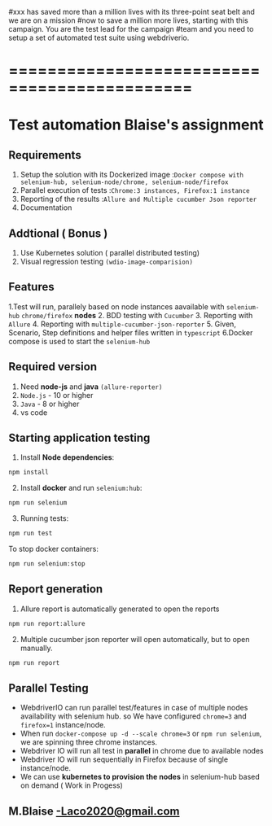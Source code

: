 #xxx has saved more than a million lives with its three-point seat belt and we are on a mission
#now to save a million more lives, starting with this campaign. You are the test lead for the campaign
#team and you need to setup a set of automated test suite using webdriverio.
# =============================================

# Test automation Blaise's assignment 

## Requirements ##
1. Setup the solution with its Dockerized image :`Docker compose with selenium-hub, selenium-node/chrome, selenium-node/firefox`
2. Parallel execution of tests :`Chrome:3 instances, Firefox:1 instance`
3. Reporting of the results  :`Allure and Multiple cucumber Json reporter`
4. Documentation

## Addtional ( Bonus )

1. Use Kubernetes solution ( parallel distributed testing)
2. Visual regression testing `(wdio-image-comparision)`

## Features

1.Test will run, parallely based on node instances aavailable with `selenium-hub` `chrome/firefox` **nodes**
2. BDD testing with `Cucumber`
3. Reporting with `Allure`
4. Reporting with `multiple-cucumber-json-reporter`
5. Given, Scenario, Step definitions and helper files written in `typescript`
6.Docker compose is used to start the `selenium-hub`

## Required version 

1. Need **node-js** and **java** `(allure-reporter)`
2. `Node.js` - 10 or higher
3. `Java` - 8 or higher
4.  vs code 

## Starting application testing

1. Install **Node dependencies**:

```sh
npm install
```

2. Install **docker** and run `selenium:hub`:

```sh
npm run selenium
```

3. Running tests:

```sh
npm run test
```

To stop docker containers:

```sh
npm run selenium:stop
```
## Report generation

1. Allure report is automatically generated to open the reports

```sh
npm run report:allure
```

2. Multiple cucumber json reporter will open automatically, but to open manually.

```sh
npm run report
```

## Parallel Testing

- WebdriverIO can run parallel test/features in case of multiple nodes availability with selenium hub.
  so We have configured `chrome=3` and `firefox=1` instance/node.
- When run `docker-compose up -d --scale chrome=3` or `npm run selenium`, we are spinning three chrome instances.
- Webdriver IO will run all test in **parallel** in chrome due to available nodes
- Webdriver IO will run sequentially in Firefox because of single instance/node.
- We can use **kubernetes to provision the nodes** in selenium-hub based on demand ( Work in Progess)

## M.Blaise -Laco2020@gmail.com

